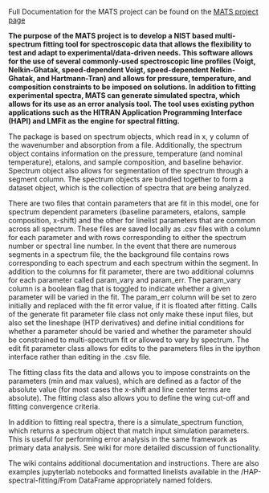 Full Documentation for the MATS project can be found on the [MATS project page](https://pages.nist.gov/MATS/)

**The purpose of the MATS project is to develop a NIST based multi-spectrum fitting tool for spectroscopic data that allows the flexibility to test and adapt to experimental/data-driven needs.  This software allows for the use of several commonly-used spectroscopic line profiles (Voigt, Nelkin-Ghatak, speed-dependent Voigt, speed-dependent Nelkin-Ghatak, and Hartmann-Tran) and allows for pressure, temperature, and composition constraints to be imposed on solutions.  In addition to fitting experimental spectra, MATS can generate simulated spectra, which allows for its use as an error analysis tool.  The tool uses existing python applications such as the HITRAN Application Programming Interface (HAPI) and LMFit as the engine for spectral fitting.**

The package is based on spectrum objects, which read in x, y column of the wavenumber and absorption from a file.  Additionally, the spectrum object contains information on the pressure, temperature (and nominal temperature), etalons, and sample composition, and baseline behavior.  Spectrum object also allows for segmentation of the spectrum through a segment column.  The spectrum objects are bundled together to form a dataset object, which is the collection of spectra that are being analyzed.

There are two files that contain parameters that are fit in this model, one for spectrum dependent parameters (baseline parameters, etalons, sample composition, x-shift) and the other for linelist parameters that are common across all spectrum.  These files are saved locally as .csv files with a column for each parameter and with rows corresponding to either the spectrum number or spectral line number.  In the event that there are numerous segments in a spectrum file, the the background file contains rows corresponding to each spectrum and each spectrum within the segment.  In addition to the columns for fit parameter, there are two additional columns for each parameter called param_vary and param_err.  The param_vary column is a boolean flag that is toggled to indicate whether a given parameter will be varied in the fit.  The param_err column will be set to zero initially and replaced with the fit error value, if it is floated after fitting.  Calls of the generate fit parameter file class not only make these input files, but also set the lineshape (HTP derivatives) and define initial conditions for whether a parameter should be varied and whether the parameter should be constrained to multi-spectrum fit or allowed to vary by spectrum.  The edit fit parameter class allows for edits to the parameters files in the ipython interface rather than editing in the .csv file.

The fitting class fits the data and allows you to impose constraints on the parameters (min and max values), which are defined as a factor of the absolute value (for most cases the x-shift and line center terms are absolute).  The fitting class also allows you to define the wing cut-off and fitting convergence criteria.

In addition to fitting real spectra, there is a simulate_spectrum function, which returns a spectrum object that match input simulation parameters.  This is useful for performing error analysis in the same framework as primary data analysis.  See wiki for more detailed discussion of functionality.

The wiki contains additional documentation and instructions.  There are also examples jupyterlab notebooks and formatted linelists available in the /HAP-spectral-fitting/From DataFrame appropriately named folders.
